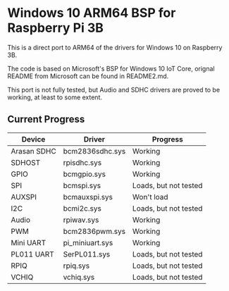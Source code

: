 Windows 10 ARM64 BSP for Raspberry Pi 3B
===

This is a direct port to ARM64 of the drivers for Windows 10 on Raspberry 3B.

The code is based on Microsoft's BSP for Windows 10 IoT Core, orignal README from Microsoft can be found in README2.md.

This port is not fully tested, but Audio and SDHC drivers are proved to be working, at least to some extent.

## Current Progress
Device|Driver|Progress
------|------|--------
Arasan SDHC|bcm2836sdhc.sys|Working
SDHOST|rpisdhc.sys|Working
GPIO|bcmgpio.sys|Working
SPI|bcmspi.sys|Loads, but not tested
AUXSPI|bcmauxspi.sys|Won't load
I2C|bcmi2c.sys|Loads, but not tested
Audio|rpiwav.sys|Working
PWM|bcm2836pwm.sys|Working
Mini UART|pi_miniuart.sys|Working
PL011 UART|SerPL011.sys|Loads, but not tested
RPIQ|rpiq.sys|Loads, but not tested
VCHIQ|vchiq.sys|Loads, but not tested
